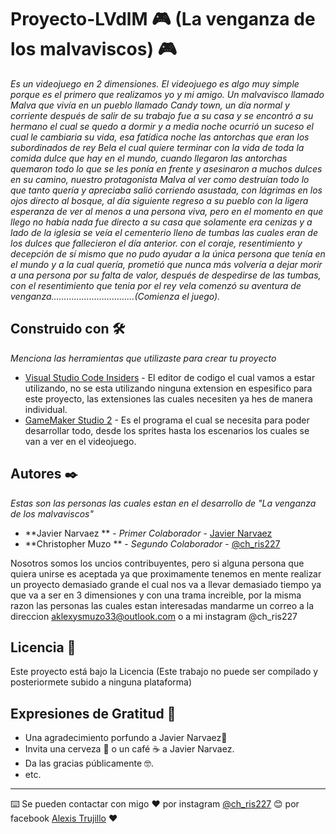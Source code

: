 # Proyecto-LVdlM 🎮 (La venganza de los malvaviscos) 🎮

_Es un videojuego en 2 dimensiones. El videojuego es algo muy simple porque es el primero que realizamos yo y mi amigo. Un malvavisco llamado Malva que vivía en un pueblo llamado Candy town, un día normal y corriente después de salir de su trabajo fue a su casa y se encontró a su hermano el cual se quedo a dormir y a media noche ocurrió un suceso el cual le cambiaria su vida, esa fatídica noche las antorchas que eran los subordinados de rey Bela el cual quiere terminar con la vida de toda la comida dulce que hay en el mundo, cuando llegaron las antorchas quemaron todo lo que se les ponía en frente y asesinaron a muchos dulces en su camino, nuestro protagonista Malva al ver como destruían todo lo que tanto quería y apreciaba salió corriendo asustada, con lágrimas en los ojos directo al bosque, al día siguiente regreso a su pueblo con la ligera esperanza de ver al menos a una persona viva, pero en el momento en que llego no había nada fue directo a su casa que solamente era cenizas y a lado de la iglesia se veía el cementerio lleno de tumbas las cuales eran de los dulces que fallecieron el día anterior. con el coraje, resentimiento y decepción de sí mismo que no pudo ayudar a la única persona que tenía en el mundo y a la cual quería, prometió que nunca más volvería a dejar morir a una persona por su falta de valor, después de despedirse de las tumbas, con el resentimiento que tenia por el rey vela comenzó su aventura de venganza……………………………(Comienza el juego)._

## Construido con 🛠️

_Menciona las herramientas que utilizaste para crear tu proyecto_

* [Visual Studio Code Insiders](https://code.visualstudio.com/insiders/) - El editor de codigo el cual vamos a estar utilizando, no se esta utilizando ninguna extension en espesifico para este proyecto, las extensiones las cuales necesiten ya hes de manera individual.
* [GameMaker Studio 2](https://www.yoyogames.com/es/gamemaker) - Es el programa el cual se necesita para poder desarrollar todo, desde los sprites hasta los escenarios los cuales se van a ver en el videojuego.

## Autores ✒️

_Estas son las personas las cuales estan en el desarrollo de "La venganza de los malvaviscos"_

* **Javier Narvaez ** - *Primer Colaborador* - [Javier Narvaez](https://www.facebook.com/profile.php?id=100010233131206)
* **Christopher Muzo ** - *Segundo Colaborador* - [@ch_ris227](https://www.instagram.com/ch_ris227/)

Nosotros somos los uncios contribuyentes, pero si alguna persona que quiera unirse es aceptada ya que proximamente tenemos en mente realizar un proyecto demasiado grande el cual nos va a llevar demasiado tiempo ya que va a ser en 3 dimensiones y con una trama increible, por la misma razon las personas las cuales estan interesadas mandarme un correo a la direccion aklexysmuzo33@outlook.com o a mi instagram @ch_ris227

## Licencia 📄

Este proyecto está bajo la Licencia (Este trabajo no puede ser compilado y posteriormete subido a ninguna plataforma)

## Expresiones de Gratitud 🎁

* Una agradecimiento porfundo a Javier Narvaez📢
* Invita una cerveza 🍺 o un café ☕ a Javier Narvaez. 
* Da las gracias públicamente 🤓.
* etc.



---
⌨️ Se pueden contactar con migo ❤️ por instagram [@ch_ris227](https://www.instagram.com/ch_ris227/) 😊 por facebook [Alexis Trujillo](https://www.facebook.com/christopher.alexis.39589) ❤️

